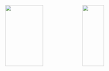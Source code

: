 <div align="center">  
  <img width="49%" height="195px" src="https://github-readme-stats.vercel.app/api?username=rianpuc&show_icons=true&count_private=true&theme=holi&hide_border=true"/> 
  <img width="37%" height="195px" src="https://github-readme-stats.vercel.app/api/top-langs/?username=rianpuc&layout=compact&langs_count=5&theme=holi&hide_border=true" />
</div>
